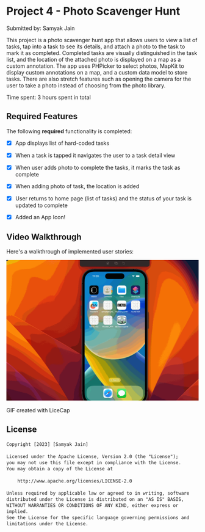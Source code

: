 # Project 4 - Photo Scavenger Hunt

Submitted by: Samyak Jain

This project is a photo scavenger hunt app that allows users to view a list of tasks, tap into a task to see its details, and attach a photo to the task to mark it as completed. Completed tasks are visually distinguished in the task list, and the location of the attached photo is displayed on a map as a custom annotation. The app uses PHPicker to select photos, MapKit to display custom annotations on a map, and a custom data model to store tasks. There are also stretch features such as opening the camera for the user to take a photo instead of choosing from the photo library.

Time spent: 3 hours spent in total

## Required Features

The following **required** functionality is completed:

- [X] App displays list of hard-coded tasks
- [X] When a task is tapped it navigates the user to a task detail view
- [X] When user adds photo to complete the tasks, it marks the task as complete
- [X] When adding photo of task, the location is added
- [X] User returns to home page (list of tasks) and the status of your task is updated to complete

- [X] Added an App Icon!

## Video Walkthrough

Here's a walkthrough of implemented user stories:

<img src=https://github.com/samj10/Photo-Scavenger-Hunt/blob/main/lab-task-squirrel/Scavenger%20Hunt.gif title='Video Walkthrough' width='' alt='Video Walkthrough' />

GIF created with LiceCap  


## License

    Copyright [2023] [Samyak Jain]

    Licensed under the Apache License, Version 2.0 (the "License");
    you may not use this file except in compliance with the License.
    You may obtain a copy of the License at

        http://www.apache.org/licenses/LICENSE-2.0

    Unless required by applicable law or agreed to in writing, software
    distributed under the License is distributed on an "AS IS" BASIS,
    WITHOUT WARRANTIES OR CONDITIONS OF ANY KIND, either express or implied.
    See the License for the specific language governing permissions and
    limitations under the License.
